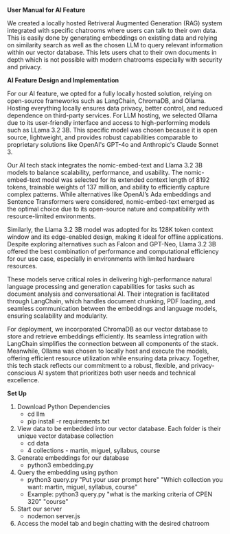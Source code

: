 
**User Manual for AI Feature**

We created a locally hosted Retriveral Augmented Generation (RAG) system integrated with specific chatrooms where users can talk to their own data. This is easily done by generating embeddings on existing data and relying on similarity search as well as the chosen LLM to query relevant information within our vector database. This lets users chat to their own documents in depth which is not possible with modern chatrooms especially with security and privacy.

**AI Feature Design and Implementation**

For our AI feature, we opted for a fully locally hosted solution, relying on open-source frameworks such as LangChain, ChromaDB, and Ollama. Hosting everything locally ensures data privacy, better control, and reduced dependence on third-party services. For LLM hosting, we selected Ollama due to its user-friendly interface and access to high-performing models such as LLama 3.2 3B. This specific model was chosen because it is open source, lightweight, and provides robust capabilities comparable to proprietary solutions like OpenAI's GPT-4o and Anthropic's Claude Sonnet 3.

Our AI tech stack integrates the nomic-embed-text and Llama 3.2 3B models to balance scalability, performance, and usability. The nomic-embed-text model was selected for its extended context length of 8192 tokens, trainable weights of 137 million, and ability to efficiently capture complex patterns. While alternatives like OpenAI’s Ada embeddings and Sentence Transformers were considered, nomic-embed-text emerged as the optimal choice due to its open-source nature and compatibility with resource-limited environments.

Similarly, the Llama 3.2 3B model was adopted for its 128K token context window and its edge-enabled design, making it ideal for offline applications. Despite exploring alternatives such as Falcon and GPT-Neo, Llama 3.2 3B offered the best combination of performance and computational efficiency for our use case, especially in environments with limited hardware resources.

These models serve critical roles in delivering high-performance natural language processing and generation capabilities for tasks such as document analysis and conversational AI. Their integration is facilitated through LangChain, which handles document chunking, PDF loading, and seamless communication between the embeddings and language models, ensuring scalability and modularity.

For deployment, we incorporated ChromaDB as our vector database to store and retrieve embeddings efficiently. Its seamless integration with LangChain simplifies the connection between all components of the stack. Meanwhile, Ollama was chosen to locally host and execute the models, offering efficient resource utilization while ensuring data privacy. Together, this tech stack reflects our commitment to a robust, flexible, and privacy-conscious AI system that prioritizes both user needs and technical excellence.

**Set Up**
1. Download Python Dependencies
   - cd llm
   - pip install -r requirements.txt
2. View data to be embedded into our vector database. Each folder is their unique vector database collection
   - cd data
   - 4 collections - martin, miguel, syllabus, course
3. Generate embeddings for our database
   - python3 embedding.py
4. Query the embedding using python
   - python3 query.py "Put your user prompt here" "Which collection you want: martin, miguel, syllabus, course"
   - Example: python3 query.py "what is the marking criteria of CPEN 320" "course"
5. Start our server
   - nodemon server.js
6. Access the model tab and begin chatting with the desired chatroom
     
   
